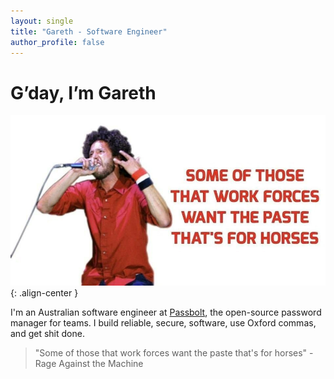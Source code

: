 ```yaml
---
layout: single
title: "Gareth - Software Engineer"
author_profile: false
---
```


# G’day, I’m Gareth

![paste](/assets/images/paste.jpg){: .align-center }

I'm an Australian software engineer at [Passbolt](https://passbolt.com), the open-source password manager for teams. I build reliable, secure, software, use Oxford commas, and get shit done.

> "Some of those that work forces want the paste that's for horses" - Rage Against the Machine

